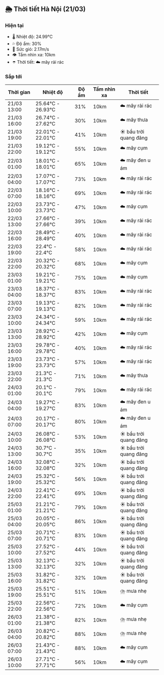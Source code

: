 ## 🌦️ Thời tiết Hà Nội (21/03)

### Hiện tại

- 🌡️ Nhiệt độ: 24.99℃
- 💦 Độ ẩm: 30%
- 💨 Sức gió: 2.17m/s
- 👁️ Tầm nhìn xa: 10km
- ☂️ Thời tiết: ☁️ mây rải rác

### Sắp tới

| Thời gian | Nhiệt độ | Độ ẩm | Tầm nhìn xa | Thời tiết |
| --- | --- | --- | --- | --- |
| 21/03 13:00 | 25.64℃ - 26.93℃ | 31% | 10km | ☁️ mây rải rác |
| 21/03 16:00 | 26.74℃ - 27.62℃ | 30% | 10km | ☁️ mây thưa |
| 21/03 19:00 | 22.01℃ - 22.01℃ | 41% | 10km | ☀️ bầu trời quang đãng |
| 21/03 22:00 | 19.12℃ - 19.12℃ | 55% | 10km | ☁️ mây cụm |
| 22/03 01:00 | 18.01℃ - 18.01℃ | 65% | 10km | ☁️ mây đen u ám |
| 22/03 04:00 | 17.07℃ - 17.07℃ | 73% | 10km | ☁️ mây rải rác |
| 22/03 07:00 | 18.16℃ - 18.16℃ | 69% | 10km | ☁️ mây rải rác |
| 22/03 10:00 | 23.73℃ - 23.73℃ | 47% | 10km | ☁️ mây cụm |
| 22/03 13:00 | 27.66℃ - 27.66℃ | 39% | 10km | ☁️ mây rải rác |
| 22/03 16:00 | 28.49℃ - 28.49℃ | 40% | 10km | ☁️ mây rải rác |
| 22/03 19:00 | 22.4℃ - 22.4℃ | 58% | 10km | ☁️ mây rải rác |
| 22/03 22:00 | 20.32℃ - 20.32℃ | 68% | 10km | ☁️ mây cụm |
| 23/03 01:00 | 19.21℃ - 19.21℃ | 75% | 10km | ☁️ mây cụm |
| 23/03 04:00 | 18.37℃ - 18.37℃ | 83% | 10km | ☁️ mây rải rác |
| 23/03 07:00 | 19.13℃ - 19.13℃ | 82% | 10km | ☁️ mây rải rác |
| 23/03 10:00 | 24.34℃ - 24.34℃ | 59% | 10km | ☁️ mây rải rác |
| 23/03 13:00 | 28.92℃ - 28.92℃ | 42% | 10km | ☁️ mây cụm |
| 23/03 16:00 | 29.78℃ - 29.78℃ | 40% | 10km | ☁️ mây rải rác |
| 23/03 19:00 | 23.73℃ - 23.73℃ | 57% | 10km | ☁️ mây rải rác |
| 23/03 22:00 | 21.3℃ - 21.3℃ | 71% | 10km | ☁️ mây thưa |
| 24/03 01:00 | 20.1℃ - 20.1℃ | 79% | 10km | ☁️ mây rải rác |
| 24/03 04:00 | 19.27℃ - 19.27℃ | 83% | 10km | ☁️ mây đen u ám |
| 24/03 07:00 | 20.17℃ - 20.17℃ | 80% | 10km | ☁️ mây đen u ám |
| 24/03 10:00 | 26.08℃ - 26.08℃ | 53% | 10km | ☀️ bầu trời quang đãng |
| 24/03 13:00 | 30.7℃ - 30.7℃ | 35% | 10km | ☀️ bầu trời quang đãng |
| 24/03 16:00 | 32.08℃ - 32.08℃ | 32% | 10km | ☀️ bầu trời quang đãng |
| 24/03 19:00 | 25.32℃ - 25.32℃ | 56% | 10km | ☀️ bầu trời quang đãng |
| 24/03 22:00 | 22.41℃ - 22.41℃ | 69% | 10km | ☀️ bầu trời quang đãng |
| 25/03 01:00 | 21.21℃ - 21.21℃ | 79% | 10km | ☀️ bầu trời quang đãng |
| 25/03 04:00 | 20.05℃ - 20.05℃ | 86% | 10km | ☀️ bầu trời quang đãng |
| 25/03 07:00 | 20.71℃ - 20.71℃ | 83% | 10km | ☀️ bầu trời quang đãng |
| 25/03 10:00 | 27.52℃ - 27.52℃ | 44% | 10km | ☀️ bầu trời quang đãng |
| 25/03 13:00 | 32.13℃ - 32.13℃ | 32% | 10km | ☀️ bầu trời quang đãng |
| 25/03 16:00 | 31.82℃ - 31.82℃ | 32% | 10km | ☀️ bầu trời quang đãng |
| 25/03 19:00 | 25.51℃ - 25.51℃ | 51% | 10km | ⛈️ mưa nhẹ |
| 25/03 22:00 | 22.56℃ - 22.56℃ | 72% | 10km | ☁️ mây cụm |
| 26/03 01:00 | 21.38℃ - 21.38℃ | 82% | 10km | ⛈️ mưa nhẹ |
| 26/03 04:00 | 20.82℃ - 20.82℃ | 88% | 10km | ⛈️ mưa nhẹ |
| 26/03 07:00 | 21.43℃ - 21.43℃ | 88% | 10km | ☁️ mây cụm |
| 26/03 10:00 | 27.71℃ - 27.71℃ | 56% | 10km | ☁️ mây cụm |
